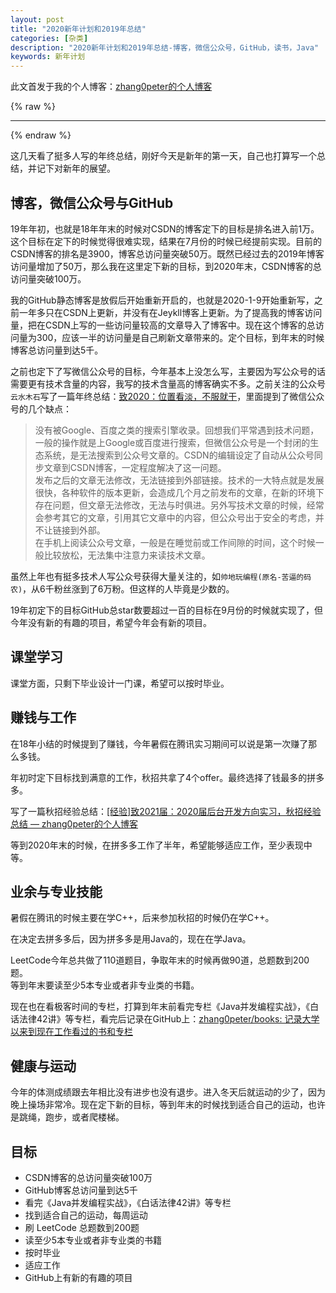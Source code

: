 ```yaml
---
layout: post
title: "2020新年计划和2019年总结"
categories: [杂类]
description: "2020新年计划和2019年总结-博客，微信公众号，GitHub，读书，Java"
keywords: 新年计划
---
```


此文首发于我的个人博客：[zhang0peter的个人博客](https://zhang0peter.com)         

{% raw %}
***          
{% endraw %}

这几天看了挺多人写的年终总结，刚好今天是新年的第一天，自己也打算写一个总结，并记下对新年的展望。

## 博客，微信公众号与GitHub
19年年初，也就是18年年末的时候对CSDN的博客定下的目标是排名进入前1万。这个目标在定下的时候觉得很难实现，结果在7月份的时候已经提前实现。目前的CSDN博客的排名是3900，博客总访问量突破50万。既然已经过去的2019年博客访问量增加了50万，那么我在这里定下新的目标，到2020年末，CSDN博客的总访问量突破100万。   

我的GitHub静态博客是放假后开始重新开启的，也就是2020-1-9开始重新写，之前一年多只在CSDN上更新，并没有在Jeykll博客上更新。为了提高我的博客访问量，把在CSDN上写的一些访问量较高的文章导入了博客中。现在这个博客的总访问量为300，应该一半的访问量是自己刷新文章带来的。定个目标，到年末的时候博客总访问量到达5千。

之前也定下了写微信公众号的目标，今年基本上没怎么写，主要因为写公众号的话需要更有技术含量的内容，我写的技术含量高的博客确实不多。之前关注的公众号`云水木石`写了一篇年终总结：[致2020：位置看淡，不服就干](https://mp.weixin.qq.com/s?__biz=MzI3NTQyMzEzNQ==&mid=2247485803&idx=1&sn=91cbfe709cd1749f846f098c73e7b5ad&chksm=eb04439bdc73ca8d9202302529475c48105420a1760305bec40cd745cacfce8e30afbe32d643&mpshare=1&scene=23&srcid=&sharer_sharetime=1579917425479&sharer_shareid=19fe229c09c2cd2c6445c2856dcf3d6d#rd)，里面提到了微信公众号的几个缺点：
> 没有被Google、百度之类的搜索引擎收录。回想我们平常遇到技术问题，一般的操作就是上Google或百度进行搜索，但微信公众号是一个封闭的生态系统，是无法搜索到公众号文章的。CSDN的编辑设定了自动从公众号同步文章到CSDN博客，一定程度解决了这一问题。   
> 发布之后的文章无法修改，无法链接到外部链接。技术的一大特点就是发展很快，各种软件的版本更新，会造成几个月之前发布的文章，在新的环境下存在问题，但文章无法修改，无法与时俱进。另外写技术文章的时候，经常会参考其它的文章，引用其它文章中的内容，但公众号出于安全的考虑，并不让链接到外部。       
> 在手机上阅读公众号文章，一般是在睡觉前或工作间隙的时间，这个时候一般比较放松，无法集中注意力来读技术文章。

虽然上年也有挺多技术人写公众号获得大量关注的，如`帅地玩编程(原名-苦逼的码农)`，从6千粉丝涨到了6万粉。但这样的人毕竟是少数的。


19年初定下的目标GitHub总star数要超过一百的目标在9月份的时候就实现了，但今年没有新的有趣的项目，希望今年会有新的项目。  

## 课堂学习
课堂方面，只剩下毕业设计一门课，希望可以按时毕业。  

## 赚钱与工作
在18年小结的时候提到了赚钱，今年暑假在腾讯实习期间可以说是第一次赚了那么多钱。

年初时定下目标找到满意的工作，秋招共拿了4个offer。最终选择了钱最多的拼多多。

 写了一篇秋招经验总结：[[经验]致2021届：2020届后台开发方向实习，秋招经验总结 — zhang0peter的个人博客](https://zhang0peter.com/2019/10/25/get-job/)    

等到2020年末的时候，在拼多多工作了半年，希望能够适应工作，至少表现中等。  

## 业余与专业技能    
暑假在腾讯的时候主要在学C++，后来参加秋招的时候仍在学C++。      

在决定去拼多多后，因为拼多多是用Java的，现在在学Java。       

LeetCode今年总共做了110道题目，争取年末的时候再做90道，总题数到200题。            
等到年末要读至少5本专业或者非专业类的书籍。      

现在也在看极客时间的专栏，打算到年末前看完专栏《Java并发编程实战》，《白话法律42讲》等专栏，看完后记录在GitHub上：[zhang0peter/books: 记录大学以来到现在工作看过的书和专栏](https://github.com/zhang0peter/books)        
             
## 健康与运动
今年的体测成绩跟去年相比没有进步也没有退步。进入冬天后就运动的少了，因为晚上操场非常冷。现在定下新的目标，等到年末的时候找到适合自己的运动，也许是跳绳，跑步，或者爬楼梯。            
## 目标
- CSDN博客的总访问量突破100万             
- GitHub博客总访问量到达5千               
- 看完《Java并发编程实战》，《白话法律42讲》等专栏            
- 找到适合自己的运动，每周运动               
- 刷 LeetCode 总题数到200题                 
- 读至少5本专业或者非专业类的书籍       
- 按时毕业            
- 适应工作    
- GitHub上有新的有趣的项目            